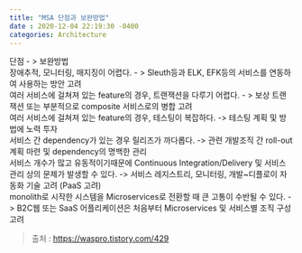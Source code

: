 ```yaml
---
title: "MSA 단점과 보완방법"
date : 2020-12-04 22:19:30 -0400
categories: Architecture
---
```




단점	- > 보완방법  
장애추적, 모니터링, 매지징이 어렵다.	- > Sleuth등과 ELK, EFK등의 서비스를 연동하여 사용하는 방안 고려  
여러 서비스에 걸쳐져 있는 feature의 경우, 트랜잭션을 다루기 어렵다.	- > 보상 트랜잭션 또는 부분적으로 composite 서비스로의 병합 고려  
여러 서비스에 걸쳐져 있는 feature의 경우, 테스팅이 복잡하다.	-> 테스팅 계획 및 방법에 노력 투자  
서비스 간 dependency가 있는 경우 릴리즈가 까다롭다.	-> 관련 개발조직 간 roll-out 계획 마련 및 dependency의 명백한 관리  
서비스 개수가 많고 유동적이기때문에 Continuous Integration/Delivery 및 서비스 관리 상의 문제가 발생할 수 있다.	-> 서비스 레지스트리, 모니터링, 개발~디플로이 자동화 기술 고려 (PaaS 고려)  
monolith로 시작한 시스템을 Microservices로 전환할 때 큰 고통이 수반될 수 있다.	-> B2C웹 또는 SaaS 어플리케이션은 처음부터 Microservices 및 서비스별 조직 구성 고려  


> 출처 : https://waspro.tistory.com/429
